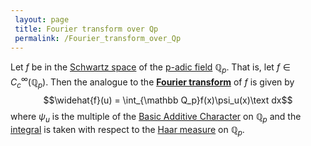 ```yaml
---
 layout: page
 title: Fourier transform over Qp
 permalink: /Fourier_transform_over_Qp
---
```

Let $f$ be in the [Schwartz space](https://defsmath.github.io/DefsMath/Schwartz_space) of the [p-adic field](https://defsmath.github.io/DefsMath/p-adic_field) $\mathbb Q_p$. That is, let $f\in C_c^\infty(\mathbb Q_p)$. Then the analogue to the **[Fourier transform](https://defsmath.github.io/DefsMath/Fourier_transform)** of $f$ is given by $$\widehat{f}(u) = \int_{\mathbb Q_p}f(x)\psi_u(x)\text dx$$ where $\psi_u$ is the multiple of the [Basic Additive Character](https://defsmath.github.io/DefsMath/Basic_Additive_Character) on $\mathbb Q_p$ and the [integral](https://defsmath.github.io/DefsMath/Lebesgue_integral) is taken with respect to the [Haar measure](https://defsmath.github.io/DefsMath/Haar_measure_on_additive_Qp) on $\mathbb Q_p$. 

